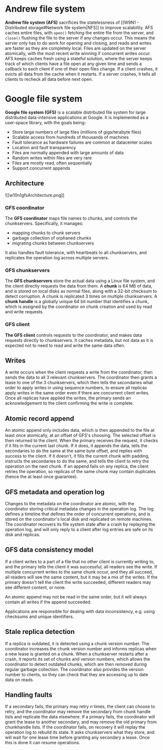 # Andrew file system
**Andrew file system (AFS)** sacrifices the statelessness of [[W9N1 - Distributed storage#Network file system|NFS]] to improve scalability. AFS caches entire files, with `open()` fetching the entire file from the server, and `close()` flushing the file to the server if any changes occur. This means the server only has to do work for opening and closing, and reads and writes are faster as they are completely local. Files are updated on the server atomically, with the most recent write winning if concurrent writes occur. AFS keeps caches fresh using a stateful solution, where the server keeps track of which clients have a file open at any given time and sends a callback to each client if one of their open files change. If a client crashes, it evicts all data from the cache when it restarts. If a server crashes, it tells all clients to recheck all data before next open.
# Google file system
**Google file system (GFS)** is a scalable distributed file system for large distributed data-intensive applications at Google. It is implemented as a user-space library, with the goals being:
- Store large numbers of large files (millions of giga/terabyte files)
- Scalable access from hundreds of thousands of machines
- Fault tolerance as hardware failures are common at datacenter scales
- Location and fault transparency
- Files are normally appended with large amounts of data
- Random writes within files are very rare
- Files are mostly read, often sequentially
- Support concurrent appends
## Architecture
![[w10n1gfsArchitecture.png]]
### GFS coordinator
The **GFS coordinator** maps file names to chunks, and controls the chunkservers. Specifically, it manages:
- mapping chunks to chunk servers
- garbage collection of orphaned chunks
- migrating chunks between chunkservers

It also handles fault tolerance, with heartbeats to all chunkservers, and replicates the operation log across multiple servers.
### GFS chunkservers
The **GFS chunkservers** store the actual data using a Linux file system, and the client directly requests the data from them. A **chunk** is 64 MB of data, and is stored on local disks as normal files, along with a 32-bit checksum to detect corruption. A chunk is replicated 3 times on multiple chunkservers. A **chunk handle** is a globally unique 64 bit number that identifies a chunk, which is assigned by the coordinator on chunk creation and used by read and write requests.
### GFS client
**The GFS client** controls requests to the coordinator, and makes data requests directly to chunkservers. It caches metadata, but not data as it is expected not to need to read and write the same data often.
## Writes
A write occurs when the client requests a write from the coordinator, then sends the data to all 3 relevant chunkservers. The coordinator then grants a lease to one of the 3 chunkservers, which then tells the secondaries what order to apply writes in using sequence numbers, to ensure all replicas apply writes in the same order even if there are concurrent client writes. Once all replicas have applied the writes, the primary sends an acknowledgement to the client confirming the write is complete.
## Atomic record append
An atomic append only includes data, which is then appended to the file at least once atomically, at an offset of GFS's choosing. The selected offset is then returned to the client. When the primary receives the request, it checks if it fits in the current last chunk. If it does, it appends the data, tells the secondaries to do the same at the same byte offset, and replies with success to the client. If it doesn't, it fills the current chunk with padding, instructs the secondaries to do the same, and tells the client to retry the operation on the next chunk. If an append fails on any replica, the client retries the operation, so replicas of the same chunk may contain duplicates (hence the at least once guarantee).
## GFS metadata and operation log
Changes to the metadata on the coordinator are atomic, with the coordinator storing critical metadata changes in the operation log. The log defines a timeline that defines the order of concurrent operations, and is stored on the coordinator's local disk and replicated on remote machines. The coordinator recovers its file system state after a crash by replaying the operation log, and will only reply to a client after log entries are safe on its disk and replicas.
## GFS data consistency model
If a client writes to a part of a file that no other client is currently writing to, and the primary tells the client it was successful, all readers see the write. If multiple concurrent writes to the same chunk occur, and they all succeed, all readers will see the same content, but it may be a mix of the writes. If the primary doesn't tell the client the write succeeded, different readers may see different content, or none.

An atomic append may not be read in the same order, but it will always contain all writes if the append succeeded.

Applications are responsible for dealing with data inconsistency, e.g. using checksums and unique identifiers.
## Stale replica detection
If a replica is outdated, it is detected using a chunk version number. The coordinator increases the chunk version number and informs replicas when a new lease is granted on a chunk. When a chunkserver restarts after a crash, it reports its set of chunks and version numbers, which allows the coordinator to detect outdated chunks, which are then removed during regular garbage collection. The coordinator also provides the version number to clients, so they can check that they are accessing up to date data on reads.
## Handling faults
If a secondary fails, the primary may retry $n$ times, the client can choose to retry, and the coordinator may remove the secondary from chunk handle lists and replicate the data elsewhere.
If a primary fails, the coordinator will grant the lease to another secondary, and may remove the old primary from chunkhandle lists.
If the coordinator fails, on recovery it will replay the operation log to rebuild its state. It asks chunkservers what they store, and will wait for one lease time before granting any secondary a lease. Once this is done it can resume operations.